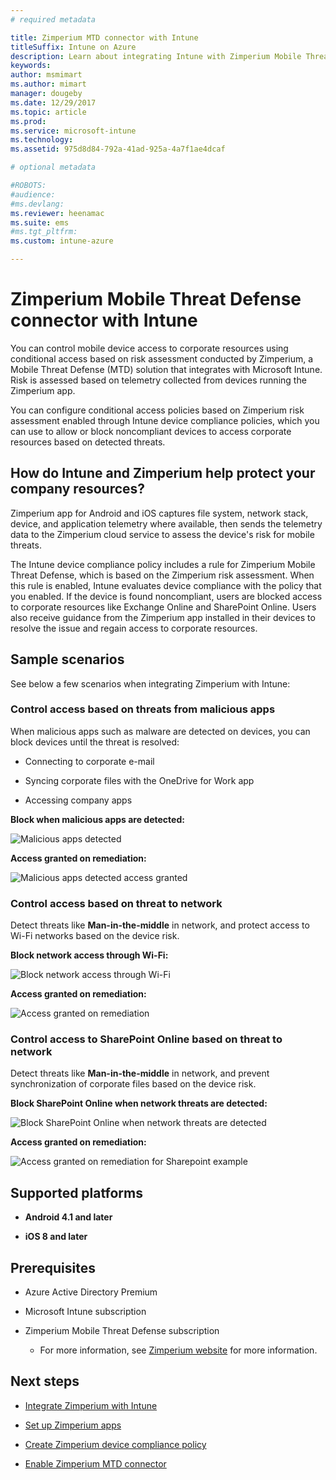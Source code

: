 ```yaml
---
# required metadata

title: Zimperium MTD connector with Intune
titleSuffix: Intune on Azure
description: Learn about integrating Intune with Zimperium Mobile Threat Defense to control mobile device access to your corporate resources.
keywords:
author: msmimart
ms.author: mimart
manager: dougeby
ms.date: 12/29/2017
ms.topic: article
ms.prod:
ms.service: microsoft-intune
ms.technology:
ms.assetid: 975d8d84-792a-41ad-925a-4a7f1ae4dcaf

# optional metadata

#ROBOTS:
#audience:
#ms.devlang:
ms.reviewer: heenamac
ms.suite: ems
#ms.tgt_pltfrm:
ms.custom: intune-azure

---
```


# Zimperium Mobile Threat Defense connector with Intune

You can control mobile device access to corporate resources using conditional access based on risk assessment conducted by Zimperium, a Mobile Threat Defense (MTD) solution that integrates with Microsoft Intune. Risk is assessed based on telemetry collected from devices running the Zimperium app.

You can configure conditional access policies based on Zimperium risk assessment enabled through Intune device compliance policies, which you can use to allow or block noncompliant devices to access corporate resources based on detected threats.

## How do Intune and Zimperium help protect your company resources?

Zimperium app for Android and iOS captures file system, network stack, device, and application telemetry where available, then sends the telemetry data to the Zimperium cloud service to assess the device's risk for mobile threats.

The Intune device compliance policy includes a rule for Zimperium Mobile Threat Defense, which is based on the Zimperium risk assessment. When this rule is enabled, Intune evaluates device compliance with the policy that you enabled. If the device is found noncompliant, users are blocked access to corporate resources like Exchange Online and SharePoint Online. Users also receive guidance from the Zimperium app installed in their devices to resolve the issue and regain access to corporate resources.

## Sample scenarios

See below a few scenarios when integrating Zimperium with Intune:

### Control access based on threats from malicious apps

When malicious apps such as malware are detected on devices, you can block devices until the threat is resolved:

-   Connecting to corporate e-mail

-   Syncing corporate files with the OneDrive for Work app

-   Accessing company apps

**Block when malicious apps are detected:**

![Malicious apps detected](./media/Maliciousapps_blocked_Zimperium.png)

**Access granted on remediation:**

![Malicious apps detected access granted](./media/maliciousapps_unblocked_Zimperium.png)

### Control access based on threat to network

Detect threats like **Man-in-the-middle** in network, and protect access to Wi-Fi networks based on the device risk.

**Block network access through Wi-Fi:**

![Block network access through Wi-Fi](./media/network_wifi_blocked_Zimperium.png)

**Access granted on remediation:**

![Access granted on remediation](./media/network_wifi_unblocked_Zimperium.png)

### Control access to SharePoint Online based on threat to network

Detect threats like **Man-in-the-middle** in network, and prevent synchronization of corporate files based on the device risk.

**Block SharePoint Online when network threats are detected:**

![Block SharePoint Online when network threats are detected](./media/network_spo_blocked_Zimperium.png)

**Access granted on remediation:**

![Access granted on remediation for Sharepoint example](./media/network_spo_unblocked_Zimperium.png)

## Supported platforms

-   **Android 4.1 and later**

-   **iOS 8 and later**

## Prerequisites

-   Azure Active Directory Premium

-   Microsoft Intune subscription

-   Zimperium Mobile Threat Defense subscription

    -   For more information, see [Zimperium website](https://www.zimperium.com/zips-mobile-ips) for more information.

## Next steps

- [Integrate Zimperium with Intune](zimperium-mtd-connector-integration.md)

- [Set up Zimperium apps](mtd-apps-ios-app-configuration-policy-add-assign.md)

- [Create Zimperium device compliance policy](mtd-device-compliance-policy-create.md)

- [Enable Zimperium MTD connector](mtd-connector-enable.md)
